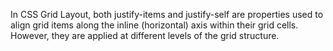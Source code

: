 
In CSS Grid Layout, both justify-items and justify-self are properties used to align grid items along the inline (horizontal) axis within their grid cells. However, they are applied at different levels of the grid structure.